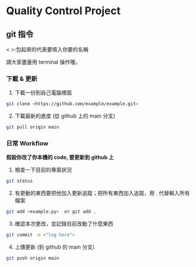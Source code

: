 # Quality Control Project


## git 指令

< >:包起來的代表要填入你要的名稱

請大家盡量用 terminal 操作喔。


### 下載 & 更新

1. 下載一份到自己電腦裡面 

```bash
git clone <https://github.com/example/example.git>
```

2. 下載最新的進度 (從 github 上的 main 分支)

```bash
git pull origin main
```

### 日常 Workflow

**假設你改了你本機的 code, 要更新到 github 上**


1. 檢查一下目前的專案狀況

```bash
git status 
```

2. 有更動的東西要把他加入更新追蹤；把所有東西加入追蹤，用 . 代替輸入所有檔案

```bash 
git add <example.py>  or git add . 
```

3. 確認本次更改，並記錄目前改動了什麼東西

```bash
git commit -m <"log here">
```

4. 上傳更新 (到 github 的 main 分支)

```bash
git push origin main
```
